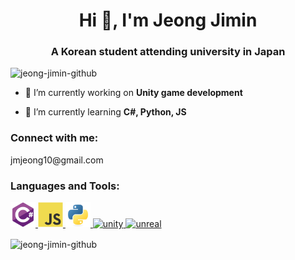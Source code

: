 <h1 align="center">Hi 👋, I'm Jeong Jimin</h1>
<h3 align="center">A Korean student attending university in Japan</h3>

<p align="left"> <img src="https://komarev.com/ghpvc/?username=jeong-jimin-github&label=Profile%20views&color=0e75b6&style=flat" alt="jeong-jimin-github" /> </p>

- 🔭 I’m currently working on **Unity game development**

- 🌱 I’m currently learning **C#, Python, JS**


<h3 align="left">Connect with me:</h3>jmjeong10@gmail.com
<p align="left">
</p>

<h3 align="left">Languages and Tools:</h3>
<p align="left"> <a href="https://www.w3schools.com/cs/" target="_blank" rel="noreferrer"> <img src="https://raw.githubusercontent.com/devicons/devicon/master/icons/csharp/csharp-original.svg" alt="csharp" width="40" height="40"/> </a> <a href="https://developer.mozilla.org/en-US/docs/Web/JavaScript" target="_blank" rel="noreferrer"> <img src="https://raw.githubusercontent.com/devicons/devicon/master/icons/javascript/javascript-original.svg" alt="javascript" width="40" height="40"/> </a> <a href="https://www.python.org" target="_blank" rel="noreferrer"> <img src="https://raw.githubusercontent.com/devicons/devicon/master/icons/python/python-original.svg" alt="python" width="40" height="40"/> </a> <a href="https://unity.com/" target="_blank" rel="noreferrer"> <img src="https://www.vectorlogo.zone/logos/unity3d/unity3d-icon.svg" alt="unity" width="40" height="40"/> </a> <a href="https://unrealengine.com/" target="_blank" rel="noreferrer"> <img src="https://raw.githubusercontent.com/kenangundogan/fontisto/036b7eca71aab1bef8e6a0518f7329f13ed62f6b/icons/svg/brand/unreal-engine.svg" alt="unreal" width="40" height="40"/> </a> </p>

<p><img align="center" src="https://github-readme-stats.vercel.app/api/top-langs?username=jeong-jimin-github&show_icons=true&locale=en&layout=compact" alt="jeong-jimin-github" /></p>

